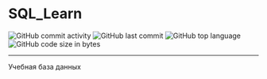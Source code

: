 # SQL_Learn


![GitHub commit activity](https://img.shields.io/github/commit-activity/m/evgen-jkay/SQL_Learn)
![GitHub last commit](https://img.shields.io/github/last-commit/evgen-jkay/SQL_Learn)
![GitHub top language](https://img.shields.io/github/languages/top/evgen-jkay/SQL_Learn)
![GitHub code size in bytes](https://img.shields.io/github/languages/code-size/evgen-jkay/SQL_Learn)

***

Учебная база данных
